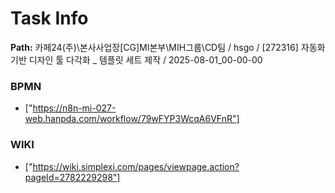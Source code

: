 # Task Info

**Path:** 카페24(주)\본사사업장\[CG]MI본부\MIH그룹\CD팀 / hsgo / [272316] 자동화 기반 디자인 툴 다각화 _ 템플릿 세트 제작 / 2025-08-01_00-00-00

### BPMN
- ["https://n8n-mi-027-web.hanpda.com/workflow/79wFYP3WcqA6VFnR"]

### WIKI
- ["https://wiki.simplexi.com/pages/viewpage.action?pageId=2782229298"]


